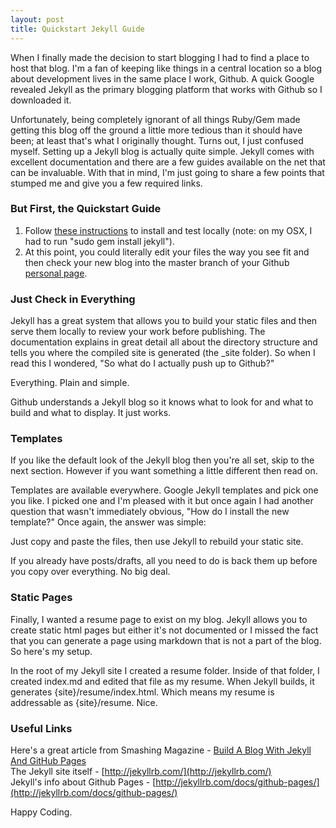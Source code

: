 ```yaml
---
layout: post
title: Quickstart Jekyll Guide
---
```

When I finally made the decision to start blogging I had to find a place to host that blog.  I'm a fan of keeping like things in a central location so a blog about development lives in the same place I work, Github.  A quick Google revealed Jekyll as the primary blogging platform that works with Github so I downloaded it.

Unfortunately, being completely ignorant of all things Ruby/Gem made getting this blog off the ground a little more tedious than it should have been; at least that's what I originally thought.  Turns out, I just confused myself.  Setting up a Jekyll blog is actually quite simple.  Jekyll comes with excellent documentation and there are a few guides available on the net that can be invaluable.  With that in mind, I'm just going to share a few points that stumped me and give you a few required links.

### But First, the Quickstart Guide

1.  Follow [these instructions](http://jekyllrb.com/docs/quickstart/) to install and test locally (note: on my OSX, I had to run "sudo gem install jekyll").
2.  At this point, you could literally edit your files the way you see fit and then check your new blog into the master branch of your Github [personal page](https://pages.github.com/).

### Just Check in Everything

Jekyll has a great system that allows you to build your static files and then serve them locally to review your work before publishing.  The documentation explains in great detail all about the directory structure and tells you where the compiled site is generated (the _site folder).  So when I read this I wondered, "So what do I actually push up to Github?"

Everything.  Plain and simple.

Github understands a Jekyll blog so it knows what to look for and what to build and what to display.  It just works.

### Templates

If you like the default look of the Jekyll blog then you're all set, skip to the next section.  However if you want something a little different then read on.

Templates are available everywhere.  Google Jekyll templates and pick one you like.  I picked one and I'm pleased with it but once again I had another question that wasn't immediately obvious, "How do I install the new template?"  Once again, the answer was simple:

Just copy and paste the files, then use Jekyll to rebuild your static site.

If you already have posts/drafts, all you need to do is back them up before you copy over everything.  No big deal.

### Static Pages

Finally, I wanted a resume page to exist on my blog.  Jekyll allows you to create static html pages but either it's not documented or I missed the fact that you can generate a page using markdown that is not a part of the blog.  So here's my setup.

In the root of my Jekyll site I created a resume folder.  Inside of that folder, I created index.md and edited that file as my resume.  When Jekyll builds, it generates {site}/resume/index.html.  Which means my resume is addressable as {site}/resume.  Nice.

### Useful Links

Here's a great article from Smashing Magazine - [Build A Blog With Jekyll And GitHub Pages](http://www.smashingmagazine.com/2014/08/01/build-blog-jekyll-github-pages/)   
The Jekyll site itself - [http://jekyllrb.com/](http://jekyllrb.com/)   
Jekyll's info about Github Pages - [http://jekyllrb.com/docs/github-pages/](http://jekyllrb.com/docs/github-pages/)

Happy Coding.